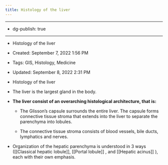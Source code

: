 ```yaml
---
title: Histology of the liver
---
```


- --

- dg-publish: true

- --

- Histology of the liver

- Created: September 7, 2022 1:56 PM

- Tags: GIS, Histology, Medicine

- Updated: September 8, 2022 2:31 PM

- Histology of the liver

- The liver is the largest gland in the body.

- **The liver consist of an overarching histological architecture, that is:**
	 - The Glisson’s capsule surrounds the entire liver. The capsule forms connective tissue stroma that extends into the liver to separate the parenchyma into lobules.

	 - The connective tissue stroma consists of blood vessels, bile ducts, lymphatics and nerves.

- Organization of the hepatic parenchyma is understood in 3 ways ([[Classical hepatic lobule]], [[Portal lobule]] , and [[Hepatic acinus]]  ), each with their own emphasis.
